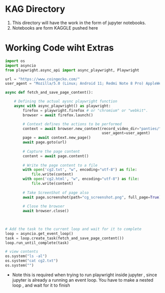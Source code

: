 # KAG Directory 

1. This directory will have the work in the form of jupyter notebooks. 
2. Notebooks are form KAGGLE pushed here 

# Working Code wiht Extras 

```py 
import os 
import asyncio
from playwright.async_api import async_playwright, Playwright

url = "https://www.coingecko.com/"
user_agent = "Mozilla/5.0 (Linux; Android 11; Redmi Note 8 Pro) AppleWebKit/537.36 (KHTML, like Gecko) Chrome/112.0.0.0 Mobile Safari/537.36"

async def fetch_and_save_page_content():

    # Defining the actual aysnc playwright function
    async with async_playwright() as playwright:
        firefox = playwright.firefox # or "chromium" or "webkit".
        browser = await firefox.launch()

        # Context defines the actions to be performed
        context = await browser.new_context(record_video_dir="panties/" , 
                                            user_agent=user_agent)
        page = await context.new_page()
        await page.goto(url)
        
        # Capture the page content
        content = await page.content()
        
        # Write the page content to a file
        with open('cg2.txt', "w", encoding="utf-8") as file:
            file.write(content)
        with open('cg2.html', "w", encoding="utf-8") as file:
            file.write(content)
        
        # Take ScreenShot of page also 
        await page.screenshot(path="cg_screenshot.png", full_page=True)
        
        # Close the browser
        await browser.close()
        
        

# Add the task to the current loop and wait for it to complete
loop = asyncio.get_event_loop()
task = loop.create_task(fetch_and_save_page_content())
loop.run_until_complete(task)

# view contents 
os.system("ls -al")
os.system("cat cg2.txt")
os.system("")
```

- Note this is required when trying to run playwright inside jupyter , since jupyter is already a running an event loop. You have to make a nested loop , and wait for it to finish